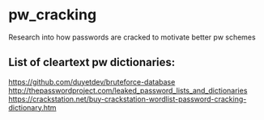 # pw_cracking
Research into how passwords are cracked to motivate better pw schemes

## List of cleartext pw dictionaries:
https://github.com/duyetdev/bruteforce-database
http://thepasswordproject.com/leaked_password_lists_and_dictionaries
https://crackstation.net/buy-crackstation-wordlist-password-cracking-dictionary.htm
